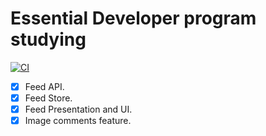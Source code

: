 # Essential Developer program studying

[![CI](https://github.com/Alex111one/ios-lead-essentials-challenges/actions/workflows/CI.yml/badge.svg)](https://github.com/Alex111one/ios-lead-essentials-challenges/actions/workflows/CI.yml)

- [x] Feed API.
- [x] Feed Store.
- [x] Feed Presentation and UI.
- [x] Image comments feature.
